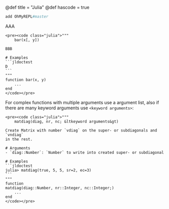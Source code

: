 @def title = "Julia"
@def hascode = true


```julia
add OhMyREPL#master
```

AAA

~~~
<pre><code class="julia">"""
    bar(x[, y])

BBB

# Examples
```jldoctest
D
```
"""
function bar(x, y)
    ...
end
</code></pre>
~~~

For complex functions with multiple arguments use a argument list, also
if there are many keyword arguments use `<keyword arguments>`:

~~~
<pre><code class="julia">"""
    matdiag(diag, nr, nc; &ltkeyword arguments&gt)

Create Matrix with number `vdiag` on the super- or subdiagonals and `vndiag`
in the rest.

# Arguments
- `diag::Number`: `Number` to write into created super- or subdiagonal

# Examples
```jldoctest
julia> matdiag(true, 5, 5, sr=2, ec=3)
```
"""
function
matdiag(diag::Number, nr::Integer, nc::Integer;)
    ...
end
</code></pre>
~~~
